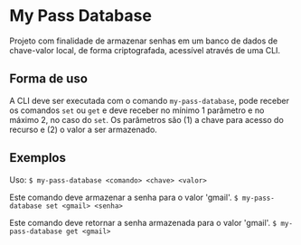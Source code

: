 # My Pass Database
Projeto com finalidade de armazenar senhas em um banco de dados de chave-valor local, de forma criptografada,
acessível através de uma CLI.

## Forma de uso
A CLI deve ser executada com o comando ```my-pass-database```,
pode receber os comandos ```set``` ou ```get```
e deve receber no mínimo 1 parâmetro e no máximo 2, no caso do ```set```.
Os parâmetros são (1) a chave para acesso do recurso e (2) o valor a ser armazenado.

## Exemplos
Uso: ```$ my-pass-database <comando> <chave> <valor>```

Este comando deve armazenar a senha para o valor 'gmail'.
```$ my-pass-database set <gmail> <senha>```

Este comando deve retornar a senha armazenada para o valor 'gmail'.
```$ my-pass-database get <gmail>```